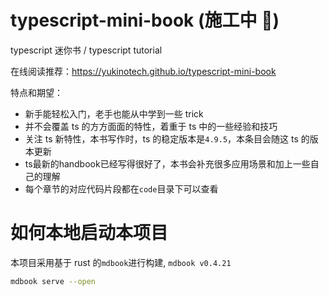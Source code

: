 # typescript-mini-book (施工中 🚧)

typescript 迷你书 / typescript tutorial

在线阅读推荐：https://yukinotech.github.io/typescript-mini-book

特点和期望：

- 新手能轻松入门，老手也能从中学到一些 trick
- 并不会覆盖 ts 的方方面面的特性，着重于 ts 中的一些经验和技巧
- 关注 ts 新特性，本书写作时，ts 的稳定版本是`4.9.5`，本条目会随这 ts 的版本更新
- ts最新的handbook已经写得很好了，本书会补充很多应用场景和加上一些自己的理解
- 每个章节的对应代码片段都在`code`目录下可以查看


# 如何本地启动本项目

本项目采用基于 rust 的`mdbook`进行构建, `mdbook v0.4.21`

```bash
mdbook serve --open
```

